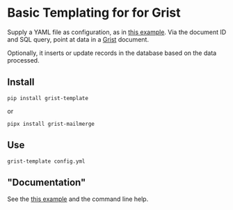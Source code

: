 # Basic Templating for for Grist

Supply a YAML file as configuration, as in [this example](example.yml).
Via the document ID and SQL query, point at data in a
[Grist](https://github.com/gristlabs/grist-core) document.

Optionally, it inserts or update records in the database based on the
data processed.

## Install

```
pip install grist-template
```

or

```
pipx install grist-mailmerge
```
## Use

```
grist-template config.yml
```

## "Documentation"

See the [this example](example.yml) and the command line help.
